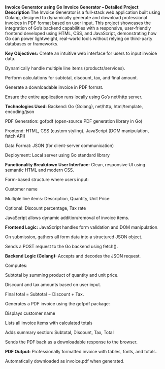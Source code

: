 **Invoice Generator using Go**
**Invoice Generator – Detailed Project Description**
The Invoice Generator is a full-stack web application built using Golang, designed to dynamically generate and download professional invoices in PDF format based on user input. This project showcases the integration of Go’s backend capabilities with a responsive, user-friendly frontend developed using HTML, CSS, and JavaScript, demonstrating how Go can power lightweight, real-world tools without relying on third-party databases or frameworks.

**Key Objectives:**
Create an intuitive web interface for users to input invoice data.

Dynamically handle multiple line items (products/services).

Perform calculations for subtotal, discount, tax, and final amount.

Generate a downloadable invoice in PDF format.

Ensure the entire application runs locally using Go’s net/http server.

**Technologies Used:**
Backend: Go (Golang), net/http, html/template, encoding/json

PDF Generation: gofpdf (open-source PDF generation library in Go)

Frontend: HTML, CSS (custom styling), JavaScript (DOM manipulation, fetch API)

Data Format: JSON (for client-server communication)

Deployment: Local server using Go standard library

**Functionality Breakdown
User Interface:**
Clean, responsive UI using semantic HTML and modern CSS.

Form-based structure where users input:

Customer name

Multiple line items: Description, Quantity, Unit Price

Optional: Discount percentage, Tax rate

JavaScript allows dynamic addition/removal of invoice items.

**Frontend Logic:**
JavaScript handles form validation and DOM manipulation.

On submission, gathers all form data into a structured JSON object.

Sends a POST request to the Go backend using fetch().

**Backend Logic (Golang):**
Accepts and decodes the JSON request.

Computes:

Subtotal by summing product of quantity and unit price.

Discount and tax amounts based on user input.

Final total = Subtotal − Discount + Tax.

Generates a PDF invoice using the gofpdf package:

Displays customer name

Lists all invoice items with calculated totals

Adds summary section: Subtotal, Discount, Tax, Total

Sends the PDF back as a downloadable response to the browser.

**PDF Output:**
Professionally formatted invoice with tables, fonts, and totals.

Automatically downloaded as invoice.pdf when generated.

